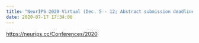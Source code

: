 ```yaml
---
title: "NeurIPS 2020 Virtual (Dec. 5 - 12; Abstract submission deadline: May 27, 2020; Registration open in Sep/2020)"
date: 2020-07-17 17:34:00
---
```


<https://neurips.cc/Conferences/2020>

